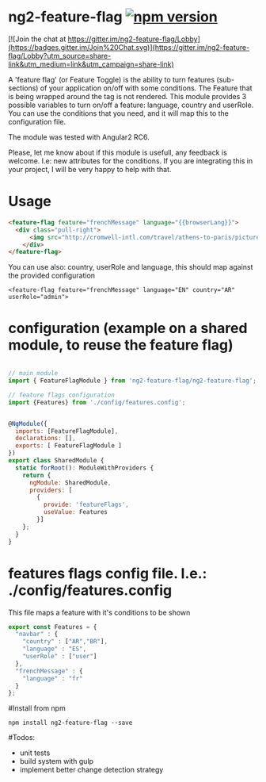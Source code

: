 # ng2-feature-flag [![npm version](https://badge.fury.io/js/ng2-feature-flag.svg)](http://badge.fury.io/js/ng2-feature-flag)


[![Join the chat at https://gitter.im/ng2-feature-flag/Lobby](https://badges.gitter.im/Join%20Chat.svg)](https://gitter.im/ng2-feature-flag/Lobby?utm_source=share-link&utm_medium=link&utm_campaign=share-link)




A 'feature flag' (or Feature Toggle) is the ability to turn features (sub-sections) of your application on/off with some conditions.
The Feature that is being wrapped around the <feature-flag> tag is not rendered.
This module provides 3 possible variables to turn on/off a feature: language, country and userRole. 
You can use the conditions that you need, and it will map this to the configuration file.

The module was tested with Angular2 RC6.

Please, let me know about if this module is usefull, any feedback is welcome. I.e: new attributes for the conditions.
If you are integrating this in your project, I will be very happy to help with that.


# Usage
```html
<feature-flag feature="frenchMessage" language="{{browserLang}}">
  <div class="pull-right">
      <img src="http://cromwell-intl.com/travel/athens-to-paris/pictures/france_small.png"/>
    </div>
</feature-flag>


```
You can use also: country, userRole and language, this should map against the provided configuration
```
<feature-flag feature="frenchMessage" language="EN" country="AR" userRole="admin">
```


# configuration (example on a shared module, to reuse the feature flag)
```javascript

// main module
import { FeatureFlagModule } from 'ng2-feature-flag/ng2-feature-flag';

// feature flags configuration
import {Features} from './config/features.config';


@NgModule({
  imports: [FeatureFlagModule],
  declarations: [],
  exports: [ FeatureFlagModule ]
})
export class SharedModule {
  static forRoot(): ModuleWithProviders {
    return {
      ngModule: SharedModule,
      providers: [
  	    {
          provide: 'featureFlags',
          useValue: Features
        }]
    };
  }
}
```


# features flags config file. I.e.: ./config/features.config
This file maps a feature with it's conditions to be shown
```javascript
export const Features = {
  "navbar" : {
    "country" : ["AR","BR"],
    "language" : "ES",
    "userRole" : ["user"]
  },
  "frenchMessage" : {
    "language" : "fr"
  }
};
```

#Install from npm
```
npm install ng2-feature-flag --save
```

#Todos:
- unit tests
- build system with gulp
- implement better change detection strategy